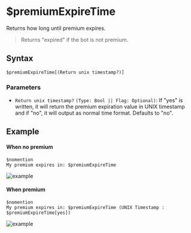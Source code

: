 # $premiumExpireTime
Returns how long until premium expires.

> Returns "expired" if the bot is not premium.

## Syntax
```
$premiumExpireTime[(Return unix timestamp?)]
```

### Parameters 
- `Return unix timestamp?` `(Type: Bool || Flag: Optional)`: If "yes" is written, it will return the premium expiration value in UNIX timestamp and if "no", it will output as normal time format. Defaults to "no".

## Example

#### When no premium
```
$nomention
My premium expires in: $premiumExpireTime
```
![example](https://user-images.githubusercontent.com/69215413/123555040-38c9bc80-d751-11eb-963d-92c7b36f9d38.png)

#### When premium
```
$nomention
My premium expires in: $premiumExpireTime (UNIX Timestamp : $premiumExpireTime[yes])
```
![example](https://user-images.githubusercontent.com/95774950/180188899-4a28bfcf-5180-4f35-9491-525c9a9c2c32.png)
